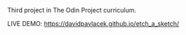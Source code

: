 Third project in The Odin Project curriculum.

LIVE DEMO: https://davidpavlacek.github.io/etch_a_sketch/